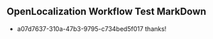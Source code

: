 ## OpenLocalization Workflow Test MarkDown
* a07d7637-310a-47b3-9795-c734bed5f017 thanks!

<!--HONumber=Sep16_HO1-->


